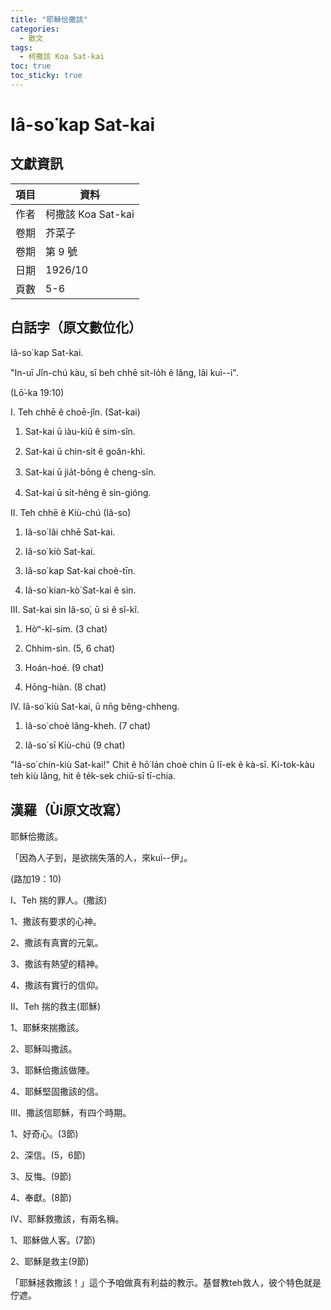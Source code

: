 ```yaml
---
title: "耶穌佮撒該"
categories:
  - 散文
tags:
  - 柯撒該 Koa Sat-kai
toc: true
toc_sticky: true
---
```


# Iâ-so͘ kap Sat-kai

## 文獻資訊

| 項目 | 資料 |
|---|---|
| 作者 | 柯撒該 Koa Sat-kai |
| 卷期 | 芥菜子 |
| 卷期 | 第 9 號 |
| 日期 | 1926/10 |
| 頁數 | 5-6 |

## 白話字（原文數位化）

Iâ-so͘ kap Sat-kai.

"In-uī Jîn-chú kàu, sī beh chhē sit-lo̍h ê lâng, lâi kuì--i".

(Lō͘-ka 19:10)

I. Teh chhē ê choē-jîn. (Sat-kai)

1. Sat-kai ū iàu-kiû ê sim-sîn.

2. Sat-kai ū chin-si̍t ê goân-khì.

3. Sat-kai ū jia̍t-bōng ê cheng-sîn.

4. Sat-kai ū si̍t-hêng ê sìn-gióng.

II. Teh chhē ê Kiù-chú (Iâ-so͘)

1. Iâ-so͘ lâi chhē Sat-kai.

2. Iâ-so͘ kiò Sat-kai.

3. Iâ-so͘ kap Sat-kai choè-tīn.

4. Iâ-so͘ kian-kò͘ Sat-kai ê sìn.

III. Sat-kai sìn Iâ-so͘, ū sì ê sî-kî.

1. Hòⁿ-kî-sim. (3 chat)

2. Chhim-sìn. (5, 6 chat)

3. Hoán-hoé. (9 chat)

4. Hōng-hiàn. (8 chat)

IV. Iâ-so͘ kiù Sat-kai, ū nn̄g bêng-chheng.

1. Iâ-so͘ choè lâng-kheh. (7 chat)

2. Iâ-so͘ sī Kiù-chú (9 chat)

"Iâ-so͘ chín-kiù Sat-kai!" Chit ê hō͘ lán choè chin ū lī-ek ê kà-sī. Ki-tok-kàu teh kiù lâng, hit ê te̍k-sek chiū-sī tī-chia.

## 漢羅（Ùi原文改寫）

耶穌佮撒該。

「因為人子到，是欲揣失落的人，來kuì--伊」。

(路加19：10)

I、Teh 揣的罪人。(撒該)

1、撒該有要求的心神。

2、撒該有真實的元氣。

3、撒該有熱望的精神。

4、撒該有實行的信仰。

II、Teh 揣的救主(耶穌)

1、耶穌來揣撒該。

2、耶穌叫撒該。

3、耶穌佮撒該做陣。

4、耶穌堅固撒該的信。

III、撒該信耶穌，有四个時期。

1、好奇心。(3節)

2、深信。(5，6節)

3、反悔。(9節)

4、奉獻。(8節)

IV、耶穌救撒該，有兩名稱。

1、耶穌做人客。(7節)

2、耶穌是救主(9節)

「耶穌拯救撒該！」這个予咱做真有利益的教示。基督教teh救人，彼个特色就是佇遮。
